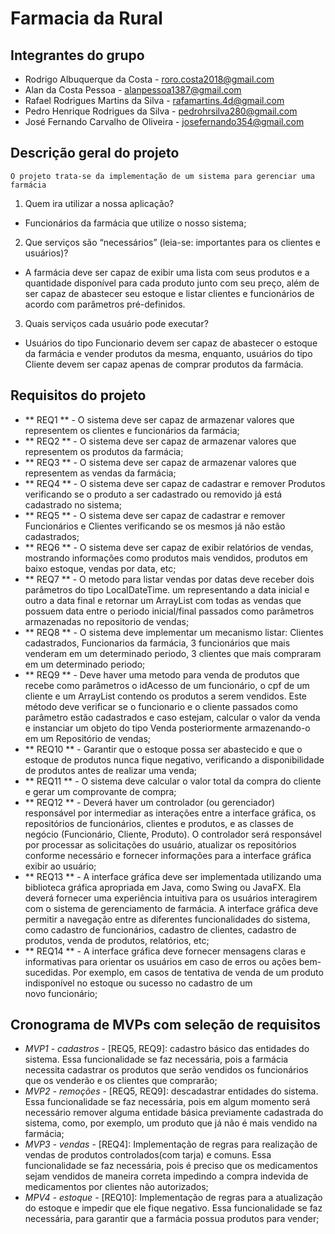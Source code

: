 # Farmacia da Rural

## Integrantes do grupo
* Rodrigo Albuquerque da Costa - roro.costa2018@gmail.com
* Alan da Costa Pessoa - alanpessoa1387@gmail.com
* Rafael Rodrigues Martins da Silva - rafamartins.4d@gmail.com
* Pedro Henrique Rodrigues da Silva - pedrohrsilva280@gmail.com
* José Fernando Carvalho de Oliveira - josefernando354@gmail.com

## Descrição geral do projeto
    O projeto trata-se da implementação de um sistema para gerenciar uma farmácia 

 1. Quem ira utilizar a nossa aplicação?
   * Funcionários da farmácia que utilize o nosso sistema;
    
 2. Que serviços são “necessários” (leia-se: importantes para os clientes e usuários)?
   * A farmácia deve ser capaz de exibir uma lista com seus produtos e a quantidade disponível para cada produto junto com seu preço, além de ser capaz de abastecer seu estoque e listar clientes e funcionários de acordo com parâmetros pré-definidos.
    
 3. Quais serviços cada usuário pode executar?
   * Usuários do tipo Funcionario devem ser capaz de abastecer o estoque da farmácia e vender produtos da mesma, enquanto, usuários do tipo Cliente devem ser capaz apenas de comprar produtos da farmácia.

## Requisitos do projeto

* ** REQ1 ** - O sistema deve ser capaz de armazenar valores que representem os clientes e funcionários da farmácia;
* ** REQ2 ** - O sistema deve ser capaz de armazenar valores que representem os produtos da farmácia;
* ** REQ3 ** - O sistema deve ser capaz de armazenar valores que representem as vendas da farmácia;
* ** REQ4 ** - O sistema deve ser capaz de cadastrar e remover Produtos verificando se o produto a ser cadastrado ou removido já está cadastrado no sistema;
* ** REQ5 ** - O sistema deve ser capaz de cadastrar e remover Funcionários e Clientes verificando se os mesmos já não estão cadastrados;
* ** REQ6 ** -  O sistema deve ser capaz de exibir relatórios de vendas, mostrando informações como produtos mais vendidos, produtos em baixo estoque, vendas por data, etc;
* ** REQ7 ** - O metodo para listar vendas por datas deve receber dois parâmetros do tipo LocalDateTime. um representando a data inicial e outro a data final e retornar um ArrayList com todas as vendas que possuem data entre o periodo inicial/final passados como parâmetros armazenadas no repositorio de vendas;
* ** REQ8 ** - O sistema deve implementar um mecanismo listar: Clientes cadastrados, Funcionarios da farmácia, 3 funcionários que mais venderam em um determinado periodo, 3 clientes que mais compraram em um determinado periodo;
* ** REQ9 ** -  Deve haver uma metodo para venda de produtos que recebe como parâmetros o idAcesso de um funcionário, o cpf de um cliente e um ArrayList contendo os produtos a serem vendidos. Este método deve verificar se o funcionario e o cliente passados como parâmetro estão cadastrados e caso estejam, calcular o valor da venda e instanciar um objeto do tipo Venda posteriormente armazenando-o em um Repositório de vendas;
* ** REQ10 ** - Garantir que o estoque possa ser abastecido e que o estoque de produtos nunca fique negativo, verificando a disponibilidade de produtos antes de realizar uma venda;
* ** REQ11 ** - O sistema deve calcular o valor total da compra do cliente e gerar um comprovante de compra;
* ** REQ12 ** - Deverá haver um controlador (ou gerenciador) responsável por intermediar as interações entre a interface gráfica, os repositórios de funcionários, clientes e produtos, e as classes de negócio (Funcionário, Cliente, Produto). O controlador será responsável por processar as solicitações do usuário, atualizar os repositórios conforme necessário e fornecer informações para a interface gráfica exibir ao usuário;
* ** REQ13 ** - A interface gráfica deve ser implementada utilizando uma biblioteca gráfica apropriada em Java, como Swing ou JavaFX. Ela deverá fornecer uma experiência intuitiva para os usuários interagirem com o sistema de gerenciamento de farmácia. A interface gráfica deve permitir a navegação entre as diferentes funcionalidades do sistema, como cadastro de funcionários, cadastro de clientes, cadastro de produtos, venda de produtos, relatórios, etc;
* ** REQ14 ** - A interface gráfica deve fornecer mensagens claras e informativas para orientar os usuários em caso de erros ou ações bem-sucedidas. Por exemplo, em casos de tentativa de venda de um produto indisponível no estoque ou sucesso no cadastro de um novo funcionário;

## Cronograma de MVPs com seleção de requisitos

* *MVP1 - cadastros* - [REQ5, REQ9]: cadastro básico das entidades do sistema. Essa funcionalidade se faz necessária, pois a farmácia necessita cadastrar os produtos que serão vendidos os funcionários que os venderão e os clientes que comprarão;
* *MVP2 - remoções* - [REQ5, REQ9]: descadastrar entidades do sistema. Essa funcionalidade se faz necessária, pois em algum momento será necessário remover alguma entidade básica previamente cadastrada do sistema, como, por exemplo, um produto que já não é mais vendido na farmácia;
* *MVP3 - vendas* - [REQ4]: Implementação de regras para realização de vendas de produtos controlados(com tarja) e comuns. Essa funcionalidade se faz necessária, pois é preciso que os medicamentos sejam vendidos de maneira correta impedindo a compra indevida de medicamentos por clientes não autorizados; 
* *MPV4 - estoque* - [REQ10]: Implementação de regras para a atualização do estoque e impedir que ele fique negativo. Essa funcionalidade se faz necessária, para garantir que a farmácia possua produtos para vender;
